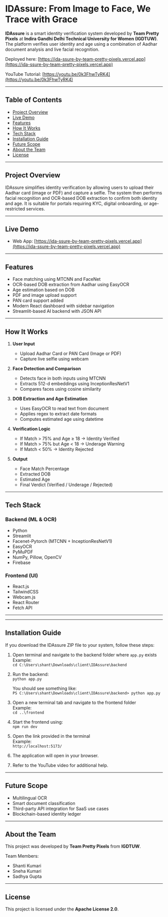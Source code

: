 # IDAssure: From Image to Face, We Trace with Grace

**IDAssure** is a smart identity verification system developed by **Team Pretty Pixels** at **Indira Gandhi Delhi Technical University for Women (IGDTUW)**. The platform verifies user identity and age using a combination of Aadhar document analysis and live facial recognition.

Deployed here: [https://ida-ssure-by-team-pretty-pixels.vercel.app](https://ida-ssure-by-team-pretty-pixels.vercel.app)

YouTube Tutorial: [https://youtu.be/0k3FhwTyRK4](https://youtu.be/0k3FhwTyRK4)

---

## Table of Contents

- [Project Overview](#project-overview)
- [Live Demo](#live-demo)
- [Features](#features)
- [How It Works](#how-it-works)
- [Tech Stack](#tech-stack)
- [Installation Guide](#installation-guide)
- [Future Scope](#future-scope)
- [About the Team](#about-the-team)
- [License](#license)

---

## Project Overview

IDAssure simplifies identity verification by allowing users to upload their Aadhar card (image or PDF) and capture a selfie. The system then performs facial recognition and OCR-based DOB extraction to confirm both identity and age. It is suitable for portals requiring KYC, digital onboarding, or age-restricted services.

---

## Live Demo

- Web App: [https://ida-ssure-by-team-pretty-pixels.vercel.app](https://ida-ssure-by-team-pretty-pixels.vercel.app)

---

## Features

- Face matching using MTCNN and FaceNet
- OCR-based DOB extraction from Aadhar using EasyOCR
- Age estimation based on DOB
- PDF and image upload support
- PAN card support added
- Modern React dashboard with sidebar navigation
- Streamlit-based AI backend with JSON API

---

## How It Works

1. **User Input**  
   - Upload Aadhar Card or PAN Card (Image or PDF)  
   - Capture live selfie using webcam  

2. **Face Detection and Comparison**  
   - Detects face in both inputs using MTCNN  
   - Extracts 512-d embeddings using InceptionResNetV1  
   - Compares faces using cosine similarity  

3. **DOB Extraction and Age Estimation**  
   - Uses EasyOCR to read text from document  
   - Applies regex to extract date formats  
   - Computes estimated age using datetime  

4. **Verification Logic**  
   - If Match > 75% and Age ≥ 18 → Identity Verified  
   - If Match > 75% but Age < 18 → Underage Warning  
   - If Match < 50% → Identity Rejected  

5. **Output**  
   - Face Match Percentage  
   - Extracted DOB  
   - Estimated Age  
   - Final Verdict (Verified / Underage / Rejected)  

---

## Tech Stack

### Backend (ML & OCR)
- Python  
- Streamlit  
- Facenet-Pytorch (MTCNN + InceptionResNetV1)  
- EasyOCR  
- PyMuPDF  
- NumPy, Pillow, OpenCV  
- Firebase  

### Frontend (UI)
- React.js  
- TailwindCSS  
- Webcam.js  
- React Router  
- Fetch API  

---


---

## Installation Guide

If you download the IDAssure ZIP file to your system, follow these steps:

1. Open terminal and navigate to the backend folder where `app.py` exists  
   Example:  
   `cd C:\Users\shant\Downloads\client\IDAssure\backend`

2. Run the backend:  
   `python app.py`

   You should see something like:  
   `PS C:\Users\shant\Downloads\client\IDAssure\backend> python app.py`

3. Open a new terminal tab and navigate to the frontend folder  
   Example:  
   `cd ..\frontend`

4. Start the frontend using:  
   `npm run dev`

5. Open the link provided in the terminal  
   Example:  
   `http://localhost:5173/`

6. The application will open in your browser.

7. Refer to the YouTube video for additional help.

---

## Future Scope

- Multilingual OCR  
- Smart document classification  
- Third-party API integration for SaaS use cases  
- Blockchain-based identity ledger  

---

## About the Team

This project was developed by **Team Pretty Pixels** from **IGDTUW**.

Team Members:
- Shanti Kumari  
- Sneha Kumari  
- Sadhya Gupta

---

## License

This project is licensed under the **Apache License 2.0**.
